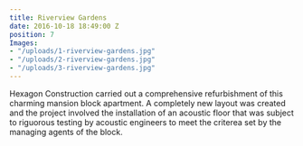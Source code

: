 ```yaml
---
title: Riverview Gardens
date: 2016-10-18 18:49:00 Z
position: 7
Images:
- "/uploads/1-riverview-gardens.jpg"
- "/uploads/2-riverview-gardens.jpg"
- "/uploads/3-riverview-gardens.jpg"
---
```


Hexagon Construction carried out a comprehensive refurbishment of this charming mansion block apartment. A completely new layout was created and the project involved the installation of an acoustic floor that was subject to riguorous testing by acoustic engineers to meet the criterea set by the managing agents of the block.